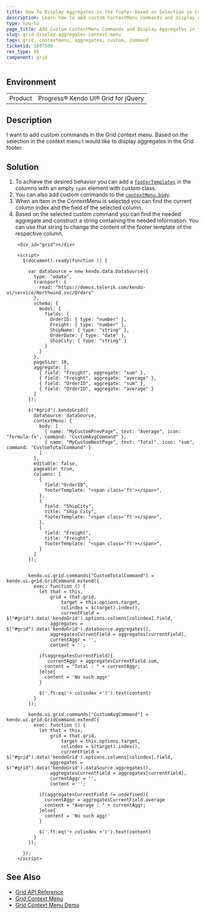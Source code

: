 ```yaml
---
title: How To Display Aggregates in the Footer Based on Selection in ContextMenu in the Grid
description: Learn how to add custom ContextMenu commands and display aggregates in the footer in Kendo UI Grid
type: how-to
page_title: Add Custom ContextMenu Commands and Display Aggregates in the Footer - Kendo UI PanelBar for jQuery
slug: grid-display-aggregates-context-menu
tags: grid, contextmenu, aggregates, custom, command
ticketid: 1607509 
res_type: kb
component: grid
---
```


## Environment

<table>
 <tr>
  <td>Product</td>
  <td>Progress® Kendo UI® Grid for jQuery</td>
 </tr>
</table>

## Description

I want to add custom commands in the Grid context menu. Based on the selection in the context menu I would like to display aggregates in the Grid footer.

## Solution

1. To achieve the desired behavior you can add a [`footerTemplates`](/api/javascript/ui/grid/configuration/columns.footertemplate) in the columns with an empty `span` element with custom class.
1. You can also add custom commands to the [`contextMenu.body`](/api/javascript/ui/grid/configuration/contextmenu.body).
1. When an item in the ContextMenu is selected you can find the current column index and the field of the selected column.
1. Based on the selected custom command you can find the needed aggregate and construct a string containing the needed information. You can use that string to change the content of the footer template of the respective column. 

```dojo
    <div id="grid"></div>

    <script>
      $(document).ready(function () {

        var dataSource = new kendo.data.DataSource({
          type: "odata",
          transport: {
            read: "https://demos.telerik.com/kendo-ui/service/Northwind.svc/Orders"
          },
          schema: {
            model: {
              fields: {
                OrderID: { type: "number" },
                Freight: { type: "number" },
                ShipName: { type: "string" },
                OrderDate: { type: "date" },
                ShipCity: { type: "string" }
              }
            }
          },
          pageSize: 10,
          aggregate: [
            { field: "Freight", aggregate: "sum" },
            { field: "Freight", aggregate: "average" },
            { field: "OrderID", aggregate: "sum" },
            { field: "OrderID", aggregate: "average" }
          ]
        });

        $("#grid").kendoGrid({
          dataSource: dataSource,
          contextMenu: {
            body: [
              { name: "MyCustomPrevPage", text: "Average", icon: "formula-fx", command: "CustomAvgCommand" },
              { name: "MyCustomNextPage", text: "Total", icon: "sum", command: "CustomTotalCommand" }                        
            ]
          },
          editable: false,
          pageable: true,
          columns: [
            {
              field:"OrderID",               
              footerTemplate: "<span class='ft'></span>",
            },
            {
              field: "ShipCity",
              title: "Ship City",
              footerTemplate: "<span class='ft'></span>",
            },
            {
              field: "Freight",
              title: "Freight",
              footerTemplate: "<span class='ft'></span>",
            }
          ]          
        });


        kendo.ui.grid.commands["CustomTotalCommand"] = kendo.ui.grid.GridCommand.extend({
          exec: function () {
            let that = this,
                grid = that.grid,
            		target = this.options.target,
            		colindex = $(target).index(),
            		currentField = $("#grid").data('kendoGrid').options.columns[colindex].field,
                aggregates = $("#grid").data('kendoGrid').dataSource.aggregates(),
                aggregatesCurrentField = aggregates[currentField],
                currentAggr = '',
                content = '';

            if(aggregatesCurrentField){
               currentAggr = aggregatesCurrentField.sum,
              content = "Total : " + currentAggr;
            }else{
              content = 'No such aggr'
            }            
            
            $('.ft:eq('+ colindex +')').text(content)         
          }
        });

        kendo.ui.grid.commands["CustomAvgCommand"] = kendo.ui.grid.GridCommand.extend({
          exec: function () {
            let that = this,
                grid = that.grid,
            		target = this.options.target,
            		colindex = $(target).index(),
            		currentField = $("#grid").data('kendoGrid').options.columns[colindex].field,
                aggregates = $("#grid").data('kendoGrid').dataSource.aggregates(),
                aggregatesCurrentField = aggregates[currentField],
                currentAggr = '',
                content = '';
         
            if(aggregatesCurrentField != undefined){
              currentAggr = aggregatesCurrentField.average
              content = "Average : " + currentAggr;
            }else{
              content = 'No such aggr'
            }
            
            $('.ft:eq('+ colindex +')').text(content)    
          }
        });

      });
    </script>
```

## See Also

* [Grid API Reference](/api/javascript/ui/grid)
* [Grid Context Menu](https://docs.telerik.com/kendo-ui/controls/grid/context-menu)
* [Grid Context Menu Demo](https://demos.telerik.com/kendo-ui/grid/context-menu)
